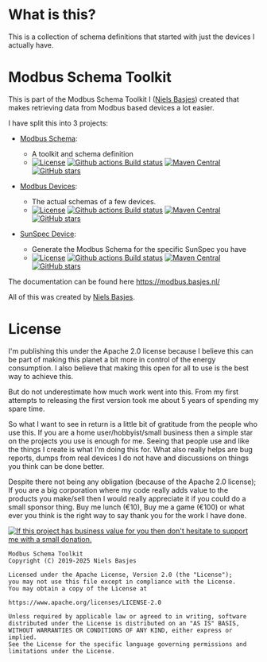 # What is this?
This is a collection of schema definitions that started with just the devices I actually have.

# Modbus Schema Toolkit
This is part of the Modbus Schema Toolkit I ([Niels Basjes](https://niels.basjes.nl)) created that makes retrieving data from Modbus based devices a lot easier.

I have split this into 3 projects:
- [Modbus Schema](https://github.com/nielsbasjes/modbus-schema):
  - A toolkit and schema definition
  - [![License](https://img.shields.io/:license-apache-blue.svg)](https://www.apache.org/licenses/LICENSE-2.0.html) [![Github actions Build status](https://img.shields.io/github/actions/workflow/status/nielsbasjes/modbus-schema/build.yml?branch=main&label=main%20branch)](https://github.com/nielsbasjes/modbus-schema/actions) [![Maven Central](https://img.shields.io/maven-central/v/nl.basjes.modbus/modbus-schema-parent.svg?label=Maven%20Central)](https://central.sonatype.com/namespace/nl.basjes.modbus)
    [![GitHub stars](https://img.shields.io/github/stars/nielsbasjes/modbus-schema?label=GitHub%20stars)](https://github.com/nielsbasjes/modbus-schema/stargazers)

- [Modbus Devices](https://github.com/nielsbasjes/modbus-devices):
  - The actual schemas of a few devices.
  - [![License](https://img.shields.io/:license-apache-blue.svg)](https://www.apache.org/licenses/LICENSE-2.0.html) [![Github actions Build status](https://img.shields.io/github/actions/workflow/status/nielsbasjes/modbus-devices/build.yml?branch=main&label=main%20branch)](https://github.com/nielsbasjes/modbus-devices/actions) [![Maven Central](https://img.shields.io/maven-central/v/nl.basjes.modbus.devices/modbus-device-schemas-parent.svg?label=Maven%20Central)](https://central.sonatype.com/namespace/nl.basjes.modbus.devices)
    [![GitHub stars](https://img.shields.io/github/stars/nielsbasjes/modbus-devices?label=GitHub%20stars)](https://github.com/nielsbasjes/modbus-devices/stargazers)

- [SunSpec Device](https://github.com/nielsbasjes/sunspec-device):
  - Generate the Modbus Schema for the specific SunSpec you have
  - [![License](https://img.shields.io/:license-apache-blue.svg)](https://www.apache.org/licenses/LICENSE-2.0.html) [![Github actions Build status](https://img.shields.io/github/actions/workflow/status/nielsbasjes/sunspec-device/build.yml?branch=main&label=main%20branch)](https://github.com/nielsbasjes/sunspec-device/actions) [![Maven Central](https://img.shields.io/maven-central/v/nl.basjes.sunspec/sunspec-device-parent.svg?label=Maven%20Central)](https://central.sonatype.com/namespace/nl.basjes.sunspec)
    [![GitHub stars](https://img.shields.io/github/stars/nielsbasjes/sunspec-device?label=GitHub%20stars)](https://github.com/nielsbasjes/sunspec-device/stargazers)

The documentation can be found here https://modbus.basjes.nl/

All of this was created by [Niels Basjes](https://niels.basjes.nl/).

# License
I'm publishing this under the Apache 2.0 license because I believe this can be part of making this planet a bit more in control of the energy consumption.
I also believe that making this open for all to use is the best way to achieve this.

But do not underestimate how much work went into this. From my first attempts to releasing the first version took me about 5 years of spending my spare time.

So what I want to see in return is a little bit of gratitude from the people who use this.
If you are a home user/hobbyist/small business then a simple star on the projects you use is enough for me. Seeing that people use and like the things I create is what I'm doing this for.
What also really helps are bug reports, dumps from real devices I do not have and discussions on things you think can be done better.

Despite there not being any obligation (because of the Apache 2.0 license); If you are a big corporation where my code really adds value to the products you make/sell then I would really appreciate it if you could do a small sponsor thing. Buy me lunch (€10), Buy me a game (€100) or what ever you think is the right way to say thank you for the work I have done.

[![If this project has business value for you then don't hesitate to support me with a small donation.](https://img.shields.io/badge/Sponsor%20me-via%20Github-darkgreen.svg)](https://github.com/sponsors/nielsbasjes)

    Modbus Schema Toolkit
    Copyright (C) 2019-2025 Niels Basjes

    Licensed under the Apache License, Version 2.0 (the "License");
    you may not use this file except in compliance with the License.
    You may obtain a copy of the License at

    https://www.apache.org/licenses/LICENSE-2.0

    Unless required by applicable law or agreed to in writing, software
    distributed under the License is distributed on an "AS IS" BASIS,
    WITHOUT WARRANTIES OR CONDITIONS OF ANY KIND, either express or implied.
    See the License for the specific language governing permissions and
    limitations under the License.
